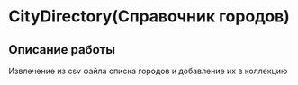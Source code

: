 # CityDirectory(Справочник городов)
## Описание работы
Извлечение из csv файла списка городов и добавление их в коллекцию
